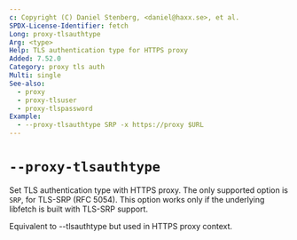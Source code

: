 ```yaml
---
c: Copyright (C) Daniel Stenberg, <daniel@haxx.se>, et al.
SPDX-License-Identifier: fetch
Long: proxy-tlsauthtype
Arg: <type>
Help: TLS authentication type for HTTPS proxy
Added: 7.52.0
Category: proxy tls auth
Multi: single
See-also:
  - proxy
  - proxy-tlsuser
  - proxy-tlspassword
Example:
  - --proxy-tlsauthtype SRP -x https://proxy $URL
---
```


# `--proxy-tlsauthtype`

Set TLS authentication type with HTTPS proxy. The only supported option is
`SRP`, for TLS-SRP (RFC 5054). This option works only if the underlying
libfetch is built with TLS-SRP support.

Equivalent to --tlsauthtype but used in HTTPS proxy context.
